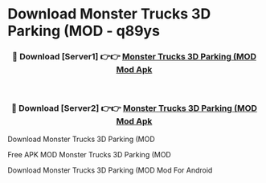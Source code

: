 # Download Monster Trucks 3D Parking (MOD - q89ys



<div align="center">
<h3>🔴 Download [Server1] 👉👉 <a href="https://momento.my/?title=Monster_Trucks_3D_Parking_(MOD">Monster Trucks 3D Parking (MOD Mod Apk</a></h3><br>

<h3>🔴 Download [Server2] 👉👉 <a href="https://momento.my/?title=Monster_Trucks_3D_Parking_(MOD">Monster Trucks 3D Parking (MOD Mod Apk</a></h3>
</div>



Download Monster Trucks 3D Parking (MOD 

Free APK MOD Monster Trucks 3D Parking (MOD 

Download Monster Trucks 3D Parking (MOD Mod For Android
